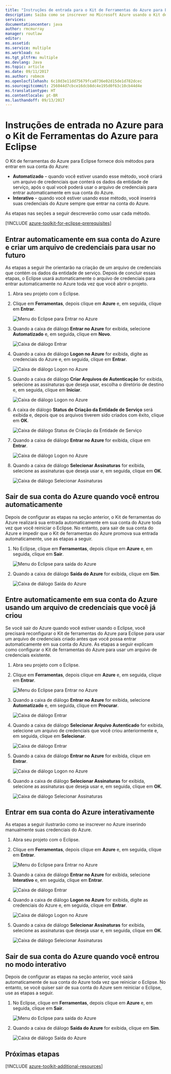 ```yaml
---
title: "Instruções de entrada para o Kit de Ferramentas do Azure para Eclipse"
description: Saiba como se inscrever no Microsoft Azure usando o Kit de ferramentas do Azure para Eclipse.
services: 
documentationcenter: java
author: rmcmurray
manager: routlaw
editor: 
ms.assetid: 
ms.service: multiple
ms.workload: na
ms.tgt_pltfrm: multiple
ms.devlang: Java
ms.topic: article
ms.date: 09/11/2017
ms.author: robmcm
ms.openlocfilehash: 6c10d3e11dd75679fca0736e02d15de1d782dcec
ms.sourcegitcommit: 256044d7cbce16dcb8dc4e195d0f63c10cb44d4e
ms.translationtype: HT
ms.contentlocale: pt-BR
ms.lasthandoff: 09/13/2017
---
```

# <a name="azure-sign-in-instructions-for-the-azure-toolkit-for-eclipse"></a>Instruções de entrada no Azure para o Kit de Ferramentas do Azure para Eclipse

O Kit de ferramentas do Azure para Eclipse fornece dois métodos para entrar em sua conta do Azure:

  * **Automatizado** – quando você estiver usando esse método, você criará um arquivo de credenciais que conterá os dados da entidade de serviço, após o qual você poderá usar o arquivo de credenciais para entrar automaticamente em sua conta do Azure.
  * **Interativo** – quando você estiver usando esse método, você inserirá suas credenciais do Azure sempre que entrar na conta do Azure.

As etapas nas seções a seguir descreverão como usar cada método.

[!INCLUDE [azure-toolkit-for-eclipse-prerequisites](../includes/azure-toolkit-for-eclipse-prerequisites.md)]

## <a name="signing-into-your-azure-account-automatically-and-creating-a-credentials-file-to-use-in-the-future"></a>Entrar automaticamente em sua conta do Azure e criar um arquivo de credenciais para usar no futuro

As etapas a seguir lhe orientarão na criação de um arquivo de credenciais que contém os dados da entidade de serviço. Depois de concluir essas etapas, o Eclipse usará automaticamente o arquivo de credenciais para entrar automaticamente no Azure toda vez que você abrir o projeto.

1. Abra seu projeto com o Eclipse.

1. Clique em **Ferramentas**, depois clique em **Azure** e, em seguida, clique em **Entrar**.

   ![Menu do Eclipse para Entrar no Azure][A01]

1. Quando a caixa de diálogo **Entrar no Azure** for exibida, selecione **Automatizado** e, em seguida, clique em **Novo**.

   ![Caixa de diálogo Entrar][A02]

1. Quando a caixa de diálogo **Logon no Azure** for exibida, digite as credenciais do Azure e, em seguida, clique em **Entrar**.

   ![Caixa de diálogo Logon no Azure][A03]

1. Quando a caixa de diálogo **Criar Arquivos de Autenticação** for exibida, selecione as assinaturas que deseja usar, escolha o diretório de destino e, em seguida, clique em **Iniciar**.

   ![Caixa de diálogo Logon no Azure][A04]

1. A caixa de diálogo **Status de Criação da Entidade de Serviço** será exibida e, depois que os arquivos tiverem sido criados com êxito, clique em **OK**.

   ![Caixa de diálogo Status de Criação da Entidade de Serviço][A05]

1. Quando a caixa de diálogo **Entrar no Azure** for exibida, clique em **Entrar**.

   ![Caixa de diálogo Logon no Azure][A06]

1. Quando a caixa de diálogo **Selecionar Assinaturas** for exibida, selecione as assinaturas que deseja usar e, em seguida, clique em **OK**.

   ![Caixa de diálogo Selecionar Assinaturas][A07]

## <a name="signing-out-of-your-azure-account-when-you-signed-in-automatically"></a>Sair de sua conta do Azure quando você entrou automaticamente

Depois de configurar as etapas na seção anterior, o Kit de ferramentas do Azure realizará sua entrada automaticamente em sua conta do Azure toda vez que você reiniciar o Eclipse. No entanto, para sair de sua conta do Azure e impedir que o Kit de ferramentas do Azure promova sua entrada automaticamente, use as etapas a seguir.

1. No Eclipse, clique em **Ferramentas**, depois clique em **Azure** e, em seguida, clique em **Sair**.

   ![Menu do Eclipse para saída do Azure][L01]

1. Quando a caixa de diálogo **Saída do Azure** for exibida, clique em **Sim**.

   ![Caixa de diálogo Saída do Azure][L03]

## <a name="signing-into-your-azure-account-automatically-using-a-credentials-file-which-you-have-already-created"></a>Entre automaticamente em sua conta do Azure usando um arquivo de credenciais que você já criou

Se você sair do Azure quando você estiver usando o Eclipse, você precisará reconfigurar o Kit de ferramentas do Azure para Eclipse para usar um arquivo de credenciais criado antes que você possa entrar automaticamente em sua conta do Azure. As etapas a seguir explicam como configurar o Kit de ferramentas do Azure para usar um arquivo de credenciais existente.

1. Abra seu projeto com o Eclipse.

1. Clique em **Ferramentas**, depois clique em **Azure** e, em seguida, clique em **Entrar**.

   ![Menu do Eclipse para Entrar no Azure][A01]

1. Quando a caixa de diálogo **Entrar no Azure** for exibida, selecione **Automatizado** e, em seguida, clique em **Procurar**.

   ![Caixa de diálogo Entrar][A02]

1. Quando a caixa de diálogo **Selecionar Arquivo Autenticado** for exibida, selecione um arquivo de credenciais que você criou anteriormente e, em seguida, clique em **Selecionar**.

   ![Caixa de diálogo Entrar][A08]

1. Quando a caixa de diálogo **Entrar no Azure** for exibida, clique em **Entrar**.

   ![Caixa de diálogo Logon no Azure][A06]

1. Quando a caixa de diálogo **Selecionar Assinaturas** for exibida, selecione as assinaturas que deseja usar e, em seguida, clique em **OK**.

   ![Caixa de diálogo Selecionar Assinaturas][A07]

## <a name="signing-into-your-azure-account-interactively"></a>Entrar em sua conta do Azure interativamente

As etapas a seguir ilustrarão como se inscrever no Azure inserindo manualmente suas credenciais do Azure.

1. Abra seu projeto com o Eclipse.

1. Clique em **Ferramentas**, depois clique em **Azure** e, em seguida, clique em **Entrar**.

   ![Menu do Eclipse para Entrar no Azure][I01]

1. Quando a caixa de diálogo **Entrar no Azure** for exibida, selecione **Interativo** e, em seguida, clique em **Entrar**.

   ![Caixa de diálogo Entrar][I02]

1. Quando a caixa de diálogo **Logon no Azure** for exibida, digite as credenciais do Azure e, em seguida, clique em **Entrar**.

   ![Caixa de diálogo Logon no Azure][I03]

1. Quando a caixa de diálogo **Selecionar Assinaturas** for exibida, selecione as assinaturas que deseja usar e, em seguida, clique em **OK**.

   ![Caixa de diálogo Selecionar Assinaturas][I04]

## <a name="signing-out-of-your-azure-account-when-you-signed-in-interactively"></a>Sair de sua conta do Azure quando você entrou no modo interativo

Depois de configurar as etapas na seção anterior, você sairá automaticamente de sua conta do Azure toda vez que reiniciar o Eclipse. No entanto, se você quiser sair de sua conta do Azure sem reiniciar o Eclipse, use as etapas a seguir.

1. No Eclipse, clique em **Ferramentas**, depois clique em **Azure** e, em seguida, clique em **Sair**.

   ![Menu do Eclipse para saída do Azure][L01]

1. Quando a caixa de diálogo **Saída do Azure** for exibida, clique em **Sim**.

   ![Caixa de diálogo Saída do Azure][L02]

## <a name="next-steps"></a>Próximas etapas

[!INCLUDE [azure-toolkit-additional-resources](../includes/azure-toolkit-additional-resources.md)]

<!-- URL List -->


<!-- IMG List -->

[I01]: media/azure-toolkit-for-eclipse-sign-in-instructions/I01.png
[I02]: media/azure-toolkit-for-eclipse-sign-in-instructions/I02.png
[I03]: media/azure-toolkit-for-eclipse-sign-in-instructions/I03.png
[I04]: media/azure-toolkit-for-eclipse-sign-in-instructions/I04.png

[A01]: media/azure-toolkit-for-eclipse-sign-in-instructions/A01.png
[A02]: media/azure-toolkit-for-eclipse-sign-in-instructions/A02.png
[A03]: media/azure-toolkit-for-eclipse-sign-in-instructions/A03.png
[A04]: media/azure-toolkit-for-eclipse-sign-in-instructions/A04.png
[A05]: media/azure-toolkit-for-eclipse-sign-in-instructions/A05.png
[A06]: media/azure-toolkit-for-eclipse-sign-in-instructions/A06.png
[A07]: media/azure-toolkit-for-eclipse-sign-in-instructions/A07.png
[A08]: media/azure-toolkit-for-eclipse-sign-in-instructions/A08.png

[L01]: media/azure-toolkit-for-eclipse-sign-in-instructions/L01.png
[L02]: media/azure-toolkit-for-eclipse-sign-in-instructions/L02.png
[L03]: media/azure-toolkit-for-eclipse-sign-in-instructions/L03.png
